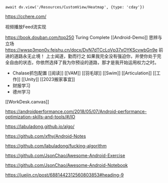 
```dataviewjs
await dv.view('/Resources/CustomView/Heatmap', {type: 'cday'})

```

https://cchere.com/

视频播放Feed流实现

https://book.douban.com/top250
Turing Complete
[[Android-Demo]]
思辨与立场
https://wwsp3mpn0v.feishu.cn/docx/DvN7dTCcLoVp37xOYKScvwbGn9e
前进的道路永无止境！
上士闻道，勤而行之
如果我完全没有强迫你，并使你处于完全自由的状态，你依然选择了我为你预设的道路，那才是我开始运用权力之时。 ​​​
- Chalase抓包配置
[[阅读]]
[[VAM]]
[[羽毛球]]
[[Swim]]
[[Articulation]]
[[工作]]
[[Unity]]
[[2023搬家事宜]]
- 财报学习
- 德州学习

[[WorkDesk.canvas]]

https://androidperformance.com/2018/05/07/Android-performance-optimization-skills-and-tools/#/IO

<https://labuladong.github.io/algo/>

<https://github.com/xfhy/Android-Notes>

<https://github.com/labuladong/fucking-algorithm>


<https://github.com/JsonChao/Awesome-Android-Exercise>

https://github.com/JsonChao/Awesome-Android-Notebook


https://juejin.cn/post/6881442312560803853#heading-9

